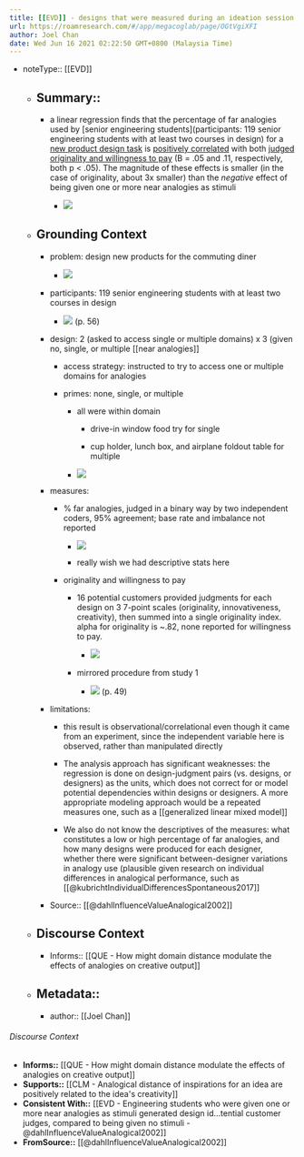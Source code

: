```yaml
---
title: [[EVD]] - designs that were measured during an ideation session to have come from a higher percentage of far analogies were perceived as more original and valuable by potential customer judges - [[@dahlInfluenceValueAnalogical2002]]
url: https://roamresearch.com/#/app/megacoglab/page/OGtVgiXFI
author: Joel Chan
date: Wed Jun 16 2021 02:22:50 GMT+0800 (Malaysia Time)
---
```


- noteType:: [[EVD]]

    - ## Summary::

        - a linear regression finds that the percentage of far analogies used by [senior engineering students](participants: 119 senior engineering students with at least two courses in design) for a [new product design task](((KNGLwVZkz))) is [positively correlated](((XP0W7URT3))) with both [judged originality and willingness to pay](((o7EpOki0N))) (B = .05 and .11, respectively, both p < .05). The magnitude of these effects is smaller (in the case of originality, about 3x smaller) than the *negative* effect of being given one or more near analogies as stimuli

            - ![](https://firebasestorage.googleapis.com/v0/b/firescript-577a2.appspot.com/o/imgs%2Fapp%2Fmegacoglab%2Fb4HXYEcIrQ.png?alt=media&token=db7dc386-52e6-46bc-bb39-a97b2135536a)

    - ## **Grounding Context**

        - problem: design new products for the commuting diner

            - ![](https://firebasestorage.googleapis.com/v0/b/firescript-577a2.appspot.com/o/imgs%2Fapp%2Fmegacoglab%2F1yJeAxhJvz.png?alt=media&token=4a3074b9-08ce-40e3-9f68-b7bbaceb8871)

        - participants: 119 senior engineering students with at least two courses in design

            - ![](https://firebasestorage.googleapis.com/v0/b/firescript-577a2.appspot.com/o/imgs%2Fapp%2Fmegacoglab%2FB0ivZb-yww.png?alt=media&token=5972017f-718a-43c2-8d47-ac0c5624d5ec) (p. 56)

        - design: 2 (asked to access single or multiple domains) x 3 (given no, single, or multiple [[near analogies]]

            - access strategy: instructed to try to access one or multiple domains for analogies

            - primes: none, single, or multiple

                - all were within domain

                    - drive-in window food try for single

                    - cup holder, lunch box, and airplane foldout table for multiple

                - ![](https://firebasestorage.googleapis.com/v0/b/firescript-577a2.appspot.com/o/imgs%2Fapp%2Fmegacoglab%2FdyLCwcqvCI.png?alt=media&token=008a9062-9f6c-4946-8e37-e73b80963832)

        - measures:

            - % far analogies, judged in a binary way by two independent coders, 95% agreement; base rate and imbalance not reported

                - ![](https://firebasestorage.googleapis.com/v0/b/firescript-577a2.appspot.com/o/imgs%2Fapp%2Fmegacoglab%2FUGQ6RFzQPJ.png?alt=media&token=eba18182-a198-4bd8-a093-e4aa458e0af1)

                - really wish we had descriptive stats here

            - originality and willingness to pay

                - 16 potential customers provided judgments for each design on 3 7-point scales (originality, innovativeness, creativity), then summed into a single originality index. alpha for originality is ~.82, none reported for willingness to pay.

                    - ![](https://firebasestorage.googleapis.com/v0/b/firescript-577a2.appspot.com/o/imgs%2Fapp%2Fmegacoglab%2FWRStkup_MI.png?alt=media&token=5c800787-1485-4c5f-a1f2-18d8f20ef631)

                - mirrored procedure from study 1

                    - ![](https://firebasestorage.googleapis.com/v0/b/firescript-577a2.appspot.com/o/imgs%2Fapp%2Fmegacoglab%2Fb3EshaDegN.png?alt=media&token=012ca337-b0ff-4e46-aafb-ea68b44b3e70) (p. 49)

        - limitations:

            - this result is observational/correlational even though it came from an experiment, since the independent variable here is observed, rather than manipulated directly

            - The analysis approach has significant weaknesses: the regression is done on design-judgment pairs (vs. designs, or designers) as the units, which does not correct for or model potential dependencies within designs or designers. A more appropriate modeling approach would be a repeated measures one, such as a [[generalized linear mixed model]]

            - We also do not know the descriptives of the measures: what constitutes a low or high percentage of far analogies, and how many designs were produced for each designer, whether there were significant between-designer variations in analogy use (plausible given research on individual differences in analogical performance, such as [[@kubrichtIndividualDifferencesSpontaneous2017]]

        - Source:: [[@dahlInfluenceValueAnalogical2002]]

    - ## **Discourse Context**

        - Informs:: [[QUE - How might domain distance modulate the effects of analogies on creative output]]

    - ## Metadata::

        - author:: [[Joel Chan]]

###### Discourse Context

- **Informs::** [[QUE - How might domain distance modulate the effects of analogies on creative output]]
- **Supports::** [[CLM - Analogical distance of inspirations for an idea are positively related to the idea's creativity]]
- **Consistent With::** [[EVD - Engineering students who were given one or more near analogies as stimuli generated design id...tential customer judges, compared to being given no stimuli - @dahlInfluenceValueAnalogical2002]]
- **FromSource::** [[@dahlInfluenceValueAnalogical2002]]
